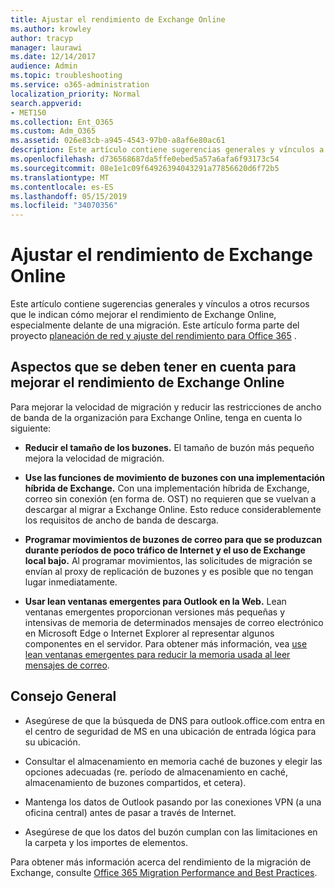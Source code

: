 ```yaml
---
title: Ajustar el rendimiento de Exchange Online
ms.author: krowley
author: tracyp
manager: laurawi
ms.date: 12/14/2017
audience: Admin
ms.topic: troubleshooting
ms.service: o365-administration
localization_priority: Normal
search.appverid:
- MET150
ms.collection: Ent_O365
ms.custom: Adm_O365
ms.assetid: 026e83cb-a945-4543-97b0-a8af6e80ac61
description: Este artículo contiene sugerencias generales y vínculos a otros recursos que le indican cómo mejorar el rendimiento de Exchange Online.
ms.openlocfilehash: d736568687da5ffe0ebed5a57a6afa6f93173c54
ms.sourcegitcommit: 08e1e1c09f64926394043291a77856620d6f72b5
ms.translationtype: MT
ms.contentlocale: es-ES
ms.lasthandoff: 05/15/2019
ms.locfileid: "34070356"
---
```

# <a name="tune-exchange-online-performance"></a>Ajustar el rendimiento de Exchange Online

Este artículo contiene sugerencias generales y vínculos a otros recursos que le indican cómo mejorar el rendimiento de Exchange Online, especialmente delante de una migración. Este artículo forma parte del proyecto [planeación de red y ajuste del rendimiento para Office 365](https://aka.ms/tune) .
   
## <a name="things-to-consider-in-order-to-improve-exchange-online-performance"></a>Aspectos que se deben tener en cuenta para mejorar el rendimiento de Exchange Online

Para mejorar la velocidad de migración y reducir las restricciones de ancho de banda de la organización para Exchange Online, tenga en cuenta lo siguiente:
  
- **Reducir el tamaño de los buzones.** El tamaño de buzón más pequeño mejora la velocidad de migración. 
    
- **Use las funciones de movimiento de buzones con una implementación híbrida de Exchange.** Con una implementación híbrida de Exchange, correo sin conexión (en forma de. OST) no requieren que se vuelvan a descargar al migrar a Exchange Online. Esto reduce considerablemente los requisitos de ancho de banda de descarga. 
    
- **Programar movimientos de buzones de correo para que se produzcan durante períodos de poco tráfico de Internet y el uso de Exchange local bajo.** Al programar movimientos, las solicitudes de migración se envían al proxy de replicación de buzones y es posible que no tengan lugar inmediatamente. 
    
- **Usar lean ventanas emergentes para Outlook en la Web.** Lean ventanas emergentes proporcionan versiones más pequeñas y intensivas de memoria de determinados mensajes de correo electrónico en Microsoft Edge o Internet Explorer al representar algunos componentes en el servidor. Para obtener más información, vea [use lean ventanas emergentes para reducir la memoria usada al leer mensajes de correo](https://support.office.com/article/a6d6ba01-2562-4c3d-a8f1-78748dd506cf).


## <a name="general-advice"></a>Consejo General

- Asegúrese de que la búsqueda de DNS para outlook.office.com entra en el centro de seguridad de MS en una ubicación de entrada lógica para su ubicación.

- Consultar el almacenamiento en memoria caché de buzones y elegir las opciones adecuadas (re. período de almacenamiento en caché, almacenamiento de buzones compartidos, et cetera).

- Mantenga los datos de Outlook pasando por las conexiones VPN (a una oficina central) antes de pasar a través de Internet.

- Asegúrese de que los datos del buzón cumplan con las limitaciones en la carpeta y los importes de elementos.
    
Para obtener más información acerca del rendimiento de la migración de Exchange, consulte [Office 365 Migration Performance and Best Practices](https://support.office.com/article/d9acb371-fd6c-4c14-aa8e-db5cbe39aa57).
  

